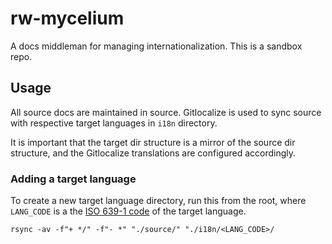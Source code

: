 # rw-mycelium

A docs middleman for managing internationalization. This is a sandbox repo.

## Usage

All source docs are maintained in source. Gitlocalize is used to sync source with respective target languages in `i18n` directory.

It is important that the target dir structure is a mirror of the source dir structure, and the Gitlocalize translations are configured accordingly.

### Adding a target language

To create a new target language directory, run this from the root, where `LANG_CODE` is a the [ISO 639-1 code](https://en.wikipedia.org/wiki/List_of_ISO_639-1_codes) of the target language.

```
rsync -av -f"+ */" -f"- *" "./source/" "./i18n/<LANG_CODE>/
```
